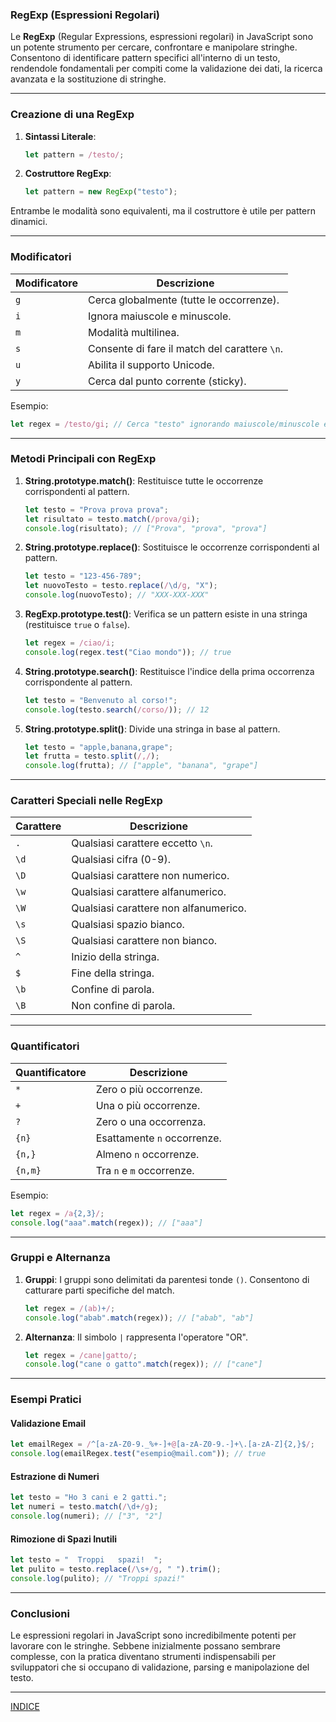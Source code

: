 ### **RegExp (Espressioni Regolari)**

Le **RegExp** (Regular Expressions, espressioni regolari) in JavaScript sono un potente strumento per cercare, confrontare e manipolare stringhe. Consentono di identificare pattern specifici all'interno di un testo, rendendole fondamentali per compiti come la validazione dei dati, la ricerca avanzata e la sostituzione di stringhe.

---

### **Creazione di una RegExp**

1. **Sintassi Literale**:
   ```javascript
   let pattern = /testo/;
   ```

2. **Costruttore RegExp**:
   ```javascript
   let pattern = new RegExp("testo");
   ```

Entrambe le modalità sono equivalenti, ma il costruttore è utile per pattern dinamici.

---

### **Modificatori**

| Modificatore | Descrizione                                  |
|--------------|----------------------------------------------|
| `g`          | Cerca globalmente (tutte le occorrenze).     |
| `i`          | Ignora maiuscole e minuscole.               |
| `m`          | Modalità multilinea.                        |
| `s`          | Consente di fare il match del carattere `\n`.|
| `u`          | Abilita il supporto Unicode.                |
| `y`          | Cerca dal punto corrente (sticky).          |

Esempio:
```javascript
let regex = /testo/gi; // Cerca "testo" ignorando maiuscole/minuscole e globalmente
```

---

### **Metodi Principali con RegExp**

1. **String.prototype.match()**:
   Restituisce tutte le occorrenze corrispondenti al pattern.
   ```javascript
   let testo = "Prova prova prova";
   let risultato = testo.match(/prova/gi);
   console.log(risultato); // ["Prova", "prova", "prova"]
   ```

2. **String.prototype.replace()**:
   Sostituisce le occorrenze corrispondenti al pattern.
   ```javascript
   let testo = "123-456-789";
   let nuovoTesto = testo.replace(/\d/g, "X");
   console.log(nuovoTesto); // "XXX-XXX-XXX"
   ```

3. **RegExp.prototype.test()**:
   Verifica se un pattern esiste in una stringa (restituisce `true` o `false`).
   ```javascript
   let regex = /ciao/i;
   console.log(regex.test("Ciao mondo")); // true
   ```

4. **String.prototype.search()**:
   Restituisce l'indice della prima occorrenza corrispondente al pattern.
   ```javascript
   let testo = "Benvenuto al corso!";
   console.log(testo.search(/corso/)); // 12
   ```

5. **String.prototype.split()**:
   Divide una stringa in base al pattern.
   ```javascript
   let testo = "apple,banana,grape";
   let frutta = testo.split(/,/);
   console.log(frutta); // ["apple", "banana", "grape"]
   ```

---

### **Caratteri Speciali nelle RegExp**

| Carattere | Descrizione                          |
|-----------|--------------------------------------|
| `.`       | Qualsiasi carattere eccetto `\n`.   |
| `\d`      | Qualsiasi cifra (0-9).              |
| `\D`      | Qualsiasi carattere non numerico.   |
| `\w`      | Qualsiasi carattere alfanumerico.   |
| `\W`      | Qualsiasi carattere non alfanumerico.|
| `\s`      | Qualsiasi spazio bianco.            |
| `\S`      | Qualsiasi carattere non bianco.     |
| `^`       | Inizio della stringa.               |
| `$`       | Fine della stringa.                 |
| `\b`      | Confine di parola.                  |
| `\B`      | Non confine di parola.              |

---

### **Quantificatori**

| Quantificatore | Descrizione                      |
|----------------|----------------------------------|
| `*`            | Zero o più occorrenze.          |
| `+`            | Una o più occorrenze.           |
| `?`            | Zero o una occorrenza.          |
| `{n}`          | Esattamente `n` occorrenze.     |
| `{n,}`         | Almeno `n` occorrenze.          |
| `{n,m}`        | Tra `n` e `m` occorrenze.       |

Esempio:
```javascript
let regex = /a{2,3}/;
console.log("aaa".match(regex)); // ["aaa"]
```

---

### **Gruppi e Alternanza**

1. **Gruppi**:
   I gruppi sono delimitati da parentesi tonde `()`. Consentono di catturare parti specifiche del match.
   ```javascript
   let regex = /(ab)+/;
   console.log("abab".match(regex)); // ["abab", "ab"]
   ```

2. **Alternanza**:
   Il simbolo `|` rappresenta l'operatore "OR".
   ```javascript
   let regex = /cane|gatto/;
   console.log("cane o gatto".match(regex)); // ["cane"]
   ```

---

### **Esempi Pratici**

#### **Validazione Email**
```javascript
let emailRegex = /^[a-zA-Z0-9._%+-]+@[a-zA-Z0-9.-]+\.[a-zA-Z]{2,}$/;
console.log(emailRegex.test("esempio@mail.com")); // true
```

#### **Estrazione di Numeri**
```javascript
let testo = "Ho 3 cani e 2 gatti.";
let numeri = testo.match(/\d+/g);
console.log(numeri); // ["3", "2"]
```

#### **Rimozione di Spazi Inutili**
```javascript
let testo = "  Troppi   spazi!  ";
let pulito = testo.replace(/\s+/g, " ").trim();
console.log(pulito); // "Troppi spazi!"
```

---

### **Conclusioni**

Le espressioni regolari in JavaScript sono incredibilmente potenti per lavorare con le stringhe. Sebbene inizialmente possano sembrare complesse, con la pratica diventano strumenti indispensabili per sviluppatori che si occupano di validazione, parsing e manipolazione del testo.

--- 
[INDICE](README.md) 